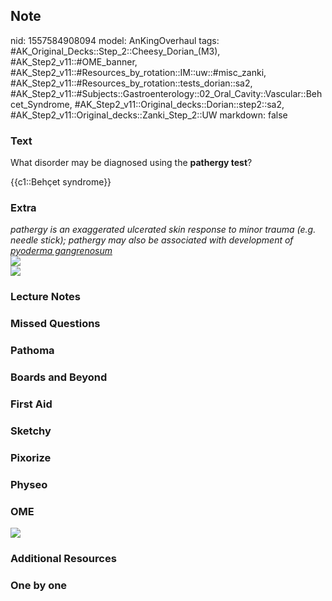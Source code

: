 ## Note
nid: 1557584908094
model: AnKingOverhaul
tags: #AK_Original_Decks::Step_2::Cheesy_Dorian_(M3), #AK_Step2_v11::#OME_banner, #AK_Step2_v11::#Resources_by_rotation::IM::uw::#misc_zanki, #AK_Step2_v11::#Resources_by_rotation::tests_dorian::sa2, #AK_Step2_v11::#Subjects::Gastroenterology::02_Oral_Cavity::Vascular::Behcet_Syndrome, #AK_Step2_v11::Original_decks::Dorian::step2::sa2, #AK_Step2_v11::Original_decks::Zanki_Step_2::UW
markdown: false

### Text
What disorder may be diagnosed using the <b>pathergy test</b>?
<div>
  {{c1::Behçet syndrome}}
</div>

### Extra
<div>
  <i>pathergy is an exaggerated ulcerated skin response to minor
  trauma (e.g. needle stick); pathergy may also be associated with
  development of <u>pyoderma gangrenosum</u></i>
</div>
<div style="font-weight: bold;"></div>
<div style="font-weight: bold;">
  <i><img src="yikesp.png"></i>
</div><b><img src="behcet.png"></b>

### Lecture Notes


### Missed Questions


### Pathoma


### Boards and Beyond


### First Aid


### Sketchy


### Pixorize


### Physeo


### OME
<div class="ome-widget">
  <a href="https://onlinemeded.org?ref=anki"><img src=
  "_OME_AnkiFlashcards_General_4.png"></a>
</div>

### Additional Resources


### One by one

